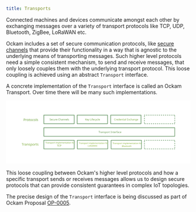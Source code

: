 ```yaml
title: Transports
```

Connected machines and devices communicate amongst each other by exchanging
messages over a variety of transport protocols like TCP, UDP, Bluetooth,
ZigBee, LoRaWAN etc.

Ockam includes a set of secure communication protocols, like
[secure channels](./secure_channels) that provide their functionality in a
way that is agnostic to the underlying means of transporting messages.
Such higher level protocols need a simple consistent mechanism, to send
and receive messages, that only loosely couples them with the underlying
transport protocol. This loose coupling is achieved using an abstract
`Transport` interface.

A concrete implementation of the `Transport` interface is called an Ockam
Transport. Over time there will be many such implementations.

![Transports](./assets/transports/transports.svg)

This loose coupling between Ockam's higher level protocols and how a specific
transport sends or receives messages allows us to design secure protocols
that can provide consistent guarantees in complex IoT topologies.

The precise design of the `Transport` interface is being discussed as part of
Ockam Proposal [OP-0005](https://git.io/JvOLf).
